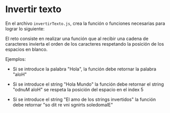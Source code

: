 # Invertir texto


En el archivo `invertirTexto.js`, crea la función o funciones necesarias para lograr lo siguiente:


El reto consiste en realizar una función que al recibir una cadena de caracteres invierta el orden de los caracteres respetando la posición de los espacios en blanco.

Ejemplos:

- Si se introduce la palabra "Hola", la función debe retornar la palabra "aloH"

- Si se introduce el string "Hola Mundo" la función debe retornar el string "odnuM aloH" se respeta la posición del espacio en el index 5

- Si se introduce el string "El amo de los strings invertidos" la función debe retornar "so dit re vni sgnirts soledomalE"

